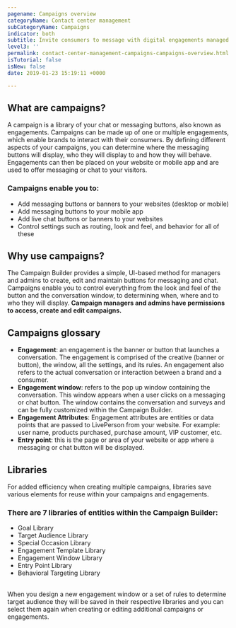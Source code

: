 ```yaml
---
pagename: Campaigns overview
categoryName: Contact center management
subCategoryName: Campaigns
indicator: both
subtitle: Invite consumers to message with digital engagements managed in campaigns
level3: ''
permalink: contact-center-management-campaigns-campaigns-overview.html
isTutorial: false
isNew: false
date: 2019-01-23 15:19:11 +0000

---
```

## What are campaigns?

A campaign is a library of your chat or messaging buttons, also known as engagements. Campaigns can be made up of one or multiple engagements, which enable brands to interact with their consumers. By defining different aspects of your campaigns, you can determine where the messaging buttons will display, who they will display to and how they will behave. Engagements can then be placed on your website or mobile app and are used to offer messaging or chat to your visitors.

### Campaigns enable you to:

* Add messaging buttons or banners to your websites (desktop or mobile)
* Add messaging buttons to your mobile app
* Add live chat buttons or banners to your websites
* Control settings such as routing, look and feel, and behavior for all of these

## Why use campaigns?

The Campaign Builder provides a simple, UI-based method for managers and admins to create, edit and maintain buttons for messaging and chat. Campaigns enable you to control everything from the look and feel of the button and the conversation window, to determining when, where and to who they will display. **Campaign managers and admins have permissions to access, create and edit campaigns.**

## Campaigns glossary

* **Engagement**: an engagement is the banner or button that launches a conversation. The engagement is comprised of the creative (banner or button), the window, all the settings, and its rules. An engagement also refers to the actual conversation or interaction between a brand and a consumer.
* **Engagement window**: refers to the pop up window containing the conversation. This window appears when a user clicks on a messaging or chat button. The window contains the conversation and surveys and can be fully customized within the Campaign Builder.
* **Engagement Attributes**: Engagement attributes are entities or data points that are passed to LivePerson from your website. For example: user name, products purchased, purchase amount, VIP customer, etc.
* **Entry point**: this is the page or area of your website or app where a messaging or chat button will be displayed.

## Libraries

For added efficiency when creating multiple campaigns, libraries save various elements for reuse within your campaigns and engagements.

### **There are 7 libraries of entities within the Campaign Builder:**

* Goal Library
* Target Audience Library
* Special Occasion Library
* Engagement Template Library
* Engagement Window Library
* Entry Point Library
* Behavioral Targeting Library

<br/>
When you design a new engagement window or a set of rules to determine target audience they will be saved in their respective libraries and you can select them again when creating or editing additional campaigns or engagements.
